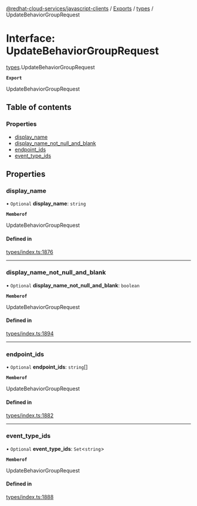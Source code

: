 [@redhat-cloud-services/javascript-clients](../README.md) / [Exports](../modules.md) / [types](../modules/types.md) / UpdateBehaviorGroupRequest

# Interface: UpdateBehaviorGroupRequest

[types](../modules/types.md).UpdateBehaviorGroupRequest

**`Export`**

UpdateBehaviorGroupRequest

## Table of contents

### Properties

- [display\_name](types.UpdateBehaviorGroupRequest.md#display_name)
- [display\_name\_not\_null\_and\_blank](types.UpdateBehaviorGroupRequest.md#display_name_not_null_and_blank)
- [endpoint\_ids](types.UpdateBehaviorGroupRequest.md#endpoint_ids)
- [event\_type\_ids](types.UpdateBehaviorGroupRequest.md#event_type_ids)

## Properties

### display\_name

• `Optional` **display\_name**: `string`

**`Memberof`**

UpdateBehaviorGroupRequest

#### Defined in

[types/index.ts:1876](https://github.com/RedHatInsights/javascript-clients/blob/main/packages/integrations/types/index.ts#L1876)

___

### display\_name\_not\_null\_and\_blank

• `Optional` **display\_name\_not\_null\_and\_blank**: `boolean`

**`Memberof`**

UpdateBehaviorGroupRequest

#### Defined in

[types/index.ts:1894](https://github.com/RedHatInsights/javascript-clients/blob/main/packages/integrations/types/index.ts#L1894)

___

### endpoint\_ids

• `Optional` **endpoint\_ids**: `string`[]

**`Memberof`**

UpdateBehaviorGroupRequest

#### Defined in

[types/index.ts:1882](https://github.com/RedHatInsights/javascript-clients/blob/main/packages/integrations/types/index.ts#L1882)

___

### event\_type\_ids

• `Optional` **event\_type\_ids**: `Set`\<`string`\>

**`Memberof`**

UpdateBehaviorGroupRequest

#### Defined in

[types/index.ts:1888](https://github.com/RedHatInsights/javascript-clients/blob/main/packages/integrations/types/index.ts#L1888)
